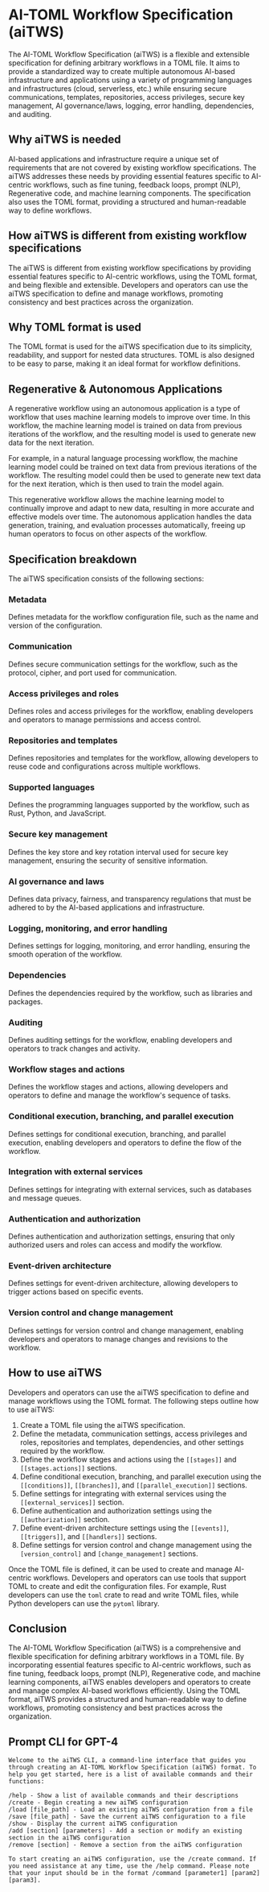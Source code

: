 # AI-TOML Workflow Specification (aiTWS)

The AI-TOML Workflow Specification (aiTWS) is a flexible and extensible specification for defining arbitrary workflows in a TOML file. It aims to provide a standardized way to create multiple autonomous AI-based infrastructure and applications using a variety of programming languages and infrastructures (cloud, serverless, etc.) while ensuring secure communications, templates, repositories, access privileges, secure key management, AI governance/laws, logging, error handling, dependencies, and auditing.

## Why aiTWS is needed

AI-based applications and infrastructure require a unique set of requirements that are not covered by existing workflow specifications. The aiTWS addresses these needs by providing essential features specific to AI-centric workflows, such as fine tuning, feedback loops, prompt (NLP), Regenerative code, and machine learning components. The specification also uses the TOML format, providing a structured and human-readable way to define workflows.

## How aiTWS is different from existing workflow specifications

The aiTWS is different from existing workflow specifications by providing essential features specific to AI-centric workflows, using the TOML format, and being flexible and extensible. Developers and operators can use the aiTWS specification to define and manage workflows, promoting consistency and best practices across the organization.

## Why TOML format is used

The TOML format is used for the aiTWS specification due to its simplicity, readability, and support for nested data structures. TOML is also designed to be easy to parse, making it an ideal format for workflow definitions.


## Regenerative & Autonomous Applications 

A regenerative workflow using an autonomous application is a type of workflow that uses machine learning models to improve over time. In this workflow, the machine learning model is trained on data from previous iterations of the workflow, and the resulting model is used to generate new data for the next iteration.

For example, in a natural language processing workflow, the machine learning model could be trained on text data from previous iterations of the workflow. The resulting model could then be used to generate new text data for the next iteration, which is then used to train the model again.

This regenerative workflow allows the machine learning model to continually improve and adapt to new data, resulting in more accurate and effective models over time. The autonomous application handles the data generation, training, and evaluation processes automatically, freeing up human operators to focus on other aspects of the workflow.

## Specification breakdown

The aiTWS specification consists of the following sections:

### Metadata

Defines metadata for the workflow configuration file, such as the name and version of the configuration.

### Communication

Defines secure communication settings for the workflow, such as the protocol, cipher, and port used for communication.

### Access privileges and roles

Defines roles and access privileges for the workflow, enabling developers and operators to manage permissions and access control.

### Repositories and templates

Defines repositories and templates for the workflow, allowing developers to reuse code and configurations across multiple workflows.

### Supported languages

Defines the programming languages supported by the workflow, such as Rust, Python, and JavaScript.

### Secure key management

Defines the key store and key rotation interval used for secure key management, ensuring the security of sensitive information.

### AI governance and laws

Defines data privacy, fairness, and transparency regulations that must be adhered to by the AI-based applications and infrastructure.

### Logging, monitoring, and error handling

Defines settings for logging, monitoring, and error handling, ensuring the smooth operation of the workflow.

### Dependencies

Defines the dependencies required by the workflow, such as libraries and packages.

### Auditing

Defines auditing settings for the workflow, enabling developers and operators to track changes and activity.

### Workflow stages and actions

Defines the workflow stages and actions, allowing developers and operators to define and manage the workflow's sequence of tasks.

### Conditional execution, branching, and parallel execution

Defines settings for conditional execution, branching, and parallel execution, enabling developers and operators to define the flow of the workflow.

### Integration with external services

Defines settings for integrating with external services, such as databases and message queues.

### Authentication and authorization

Defines authentication and authorization settings, ensuring that only authorized users and roles can access and modify the workflow.

### Event-driven architecture

Defines settings for event-driven architecture, allowing developers to trigger actions based on specific events.

### Version control and change management

Defines settings for version control and change management, enabling developers and operators to manage changes and revisions to the workflow.

## How to use aiTWS

Developers and operators can use the aiTWS specification to define and manage workflows using the TOML format. The following steps outline how to use aiTWS:

1. Create a TOML file using the aiTWS specification.
2. Define the metadata, communication settings, access privileges and roles, repositories and templates, dependencies, and other settings required by the workflow.
3. Define the workflow stages and actions using the `[[stages]]` and `[[stages.actions]]` sections.
4. Define conditional execution, branching, and parallel execution using the `[[conditions]]`, `[[branches]]`, and `[[parallel_execution]]` sections.
5. Define settings for integrating with external services using the `[[external_services]]` section.
6. Define authentication and authorization settings using the `[[authorization]]` section.
7. Define event-driven architecture settings using the `[[events]]`, `[[triggers]]`, and `[[handlers]]` sections.
8. Define settings for version control and change management using the `[version_control]` and `[change_management]` sections.

Once the TOML file is defined, it can be used to create and manage AI-centric workflows. Developers and operators can use tools that support TOML to create and edit the configuration files. For example, Rust developers can use the `toml` crate to read and write TOML files, while Python developers can use the `pytoml` library.

## Conclusion

The AI-TOML Workflow Specification (aiTWS) is a comprehensive and flexible specification for defining arbitrary workflows in a TOML file. By incorporating essential features specific to AI-centric workflows, such as fine tuning, feedback loops, prompt (NLP), Regenerative code, and machine learning components, aiTWS enables developers and operators to create and manage complex AI-based workflows efficiently. Using the TOML format, aiTWS provides a structured and human-readable way to define workflows, promoting consistency and best practices across the organization.

## Prompt CLI for GPT-4
```
Welcome to the aiTWS CLI, a command-line interface that guides you through creating an AI-TOML Workflow Specification (aiTWS) format. To help you get started, here is a list of available commands and their functions:

/help - Show a list of available commands and their descriptions
/create - Begin creating a new aiTWS configuration
/load [file_path] - Load an existing aiTWS configuration from a file
/save [file_path] - Save the current aiTWS configuration to a file
/show - Display the current aiTWS configuration
/add [section] [parameters] - Add a section or modify an existing section in the aiTWS configuration
/remove [section] - Remove a section from the aiTWS configuration

To start creating an aiTWS configuration, use the /create command. If you need assistance at any time, use the /help command. Please note that your input should be in the format /command [parameter1] [param2] [param3].
```